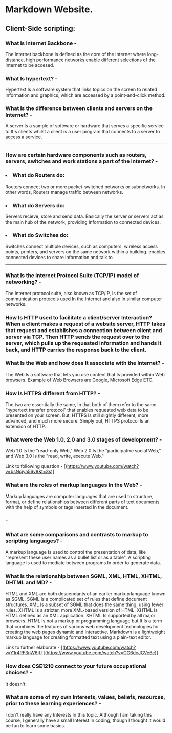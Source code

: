 <h1> Markdown Website.
 
<h2> Client-Side scripting:


 <h3> What Is Internet Backbone - </h4> The Internet backbone Is defined as the core of the Internet where long-distance, high performance networks enable different selections of the Internet to be accesed. 

 <h3> What Is hypertext? - </h4> Hypertext Is a software system that links topics on the screen to related Information and graphics, which are accessed by a point-and-click method. 
 
 <h3> What Is the difference between clients and servers on the Internet? - </h4> A server Is a sample of software or hardware that  serves a specific service to It's clients whilst a client is a user program that connects to a server to access a service. 

 ---

 <h3> How are certain hardware components such as routers, servers, switches and work stations a part of the Internet? - 
 <h3> <li> What do Routers do: 
 </h4> Routers connect two or more packet-switched networks or subnetworks. In other words, Routers manage traffic between networks. 
 <h3> <li> What do Servers do: 
 </h4> Servers recieve, store and send data. Basically the server or servers act as the main hub of the network, providing Information to connected devices.
 <h3> <li> What do Switches do: 
 </h4> Switches connect multiple devices, such as computers, wireless access points, printers, and servers on the same network within a building. enables connected 
 devices to share information and talk to

 ---

 <h3> What Is the Internet Protocol Suite (TCP/IP) model of networking? - </h4> The Internet protocol suite, also known as TCP/IP, Is the set of communication protocols used In the Internet and also In similar computer networks.  
 
 <h3> How Is HTTP used to facilitate a client/server Interaction? When a client makes a request of a website server, HTTP takes that request and establishes a connection between client and server via TCP. Then HTTP sends the request over to the server, which pulls up the requested information and hands It back, and HTTP carries the response back to the client. 
  
 <h3> What Is the Web and how does It associate with the Internet? - </h4> The Web Is a software that lets you use content that Is provided within Web browsers. Example of Web Browsers are Google, Microsoft Edge ETC.

 <h3> How Is HTTPS different from HTTP? - </h4> The two are essentially the same, In that both of them refer to the same “hypertext transfer protocol” that enables requested web data to be presented on your screen. But, HTTPS Is still slightly different, more advanced, and much more secure. Simply put, HTTPS protocol Is an extension of HTTP.

 <h3> What were the Web 1.0, 2.0 and 3.0 stages of development? - </h4> Web 1.0 Is the "read-only Web," Web 2.0 Is the "participative social Web," and Web 3.0 Is the "read, write, execute Web." 
  
 Link to following question -
                              [(https://www.youtube.com/watch?v=bsNcjya56v8&t=3s)]

 <h3> What are the roles of markup languages In the Web? - </h4> Markup languages are computer languages that are used to structure, format, or define relationships between different parts of text documents with the help of symbols or tags inserted In the document.
  
 <h3> - </h4>  
  
 <h3> What are some comparisons and contrasts to markup to scripting languages? - </h4> A markup language Is used to control the presentation of data, like "represent these user names as a bullet list or as a table". A scripting language Is used to mediate between programs In order to generate data.
  
 <h3> What Is the relationship between SGML, XML, HTML, XHTML, DHTML and MD? - </h4> HTML and XML are both descendants of an earlier markup language known as SGML. SGML Is a complicated set of rules that define document structures. XML Is a subset of SGML that does the same thing, using fewer rules. XHTML Is a stricter, more XML-based version of HTML. XHTML Is HTML defined as an XML application. XHTML Is supported by all major browsers. HTML Is not a markup or programming language but It Is a term that combines the features of various web development technologies for creating the web pages dynamic and Interactive. Markdown Is a lightweight markup language for creating formatted text using a plain-text editor. 
  
 Link to further elaborate -
                             [(https://www.youtube.com/watch?v=Y1r4RF3nW6I)]
                             [(https://www.youtube.com/watch?v=CG6deJGVe6c)]

 <h3> How does CSE1210 connect to your future occupational choices? - </h4> It doesn't. 
  
 <h3> What are some of my own Interests, values, beliefs, resources, prior to these learning experiences? - </h4> I don't really have any Interests In this topic. Although I am taking this course, I generally have a small Interest In coding, though I thought It would be fun to learn some basics. 
  

